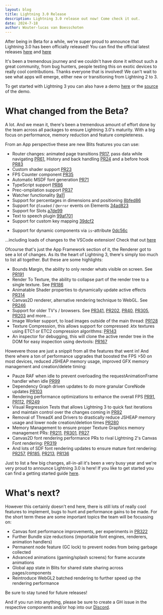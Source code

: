 ```yaml
---
layout: blog
title: Lightning 3.0 Release
description: Lightning 3.0 release out now! Come check it out.
date: 2024-7-18
author: Wouter-lucas van Boesschoten
---
```


<!-- <img src="/assets/yveIneedaLightning3banner.jpg" class="rounded-lg w-full" /> -->
<!-- plaatje met Beta doorgestreept?? -->

After being in Beta for a while, we're super proud to announce that Lightning 3.0 has been officially released! You can find the official latest releases [here](https://github.com/lightning-js/renderer/releases/tag/v1.0.0) and [here](https://github.com/lightning-js/blits/releases/tag/v1.0.0)

It's been a tremendous journey and we couldn't have done it without such a great community, from bug hunters, people testing this on exotic devices to really cool contributions. Thanks everyone that is involved! We can't wait to see what apps will emerge, either new or transitioning from Lightning 2 to 3. 

<!-- Plaatje van de blits demo app op een device? -->

To get started with Lightning 3 you can also have a demo [here](https://blits-demo.lightningjs.io/) or the [source](https://github.com/lightning-js/blits-example-app) of the demo.

# What changed from the Beta?

A lot. And we mean it, there's been a tremendous amount of effort done by the team across all packages to ensure Lightning 3.0's maturity. With a big focus on performance, memory reduction and feature completeness.

From an App perspective these are new Blits features you can use:
* Router changes: animated page transitions [PR17](https://github.com/lightning-js/blits/pull/17), pass data while navigating [PR61](https://github.com/lightning-js/blits/pull/61), History and back handling [PR24](https://github.com/lightning-js/blits/pull/24) and a before hook [PR83](https://github.com/lightning-js/blits/pull/83)
* Custom shader support [PR23](https://github.com/lightning-js/blits/pull/23)
* FPS Counter component [PR35](https://github.com/lightning-js/blits/pull/35)
* Automatic MSDF font generation [PR71](https://github.com/lightning-js/blits/pull/71)
* TypeScript support [PR86](https://github.com/lightning-js/blits/pull/86)
* Prec-ompilation support [PR37](https://github.com/lightning-js/blits/pull/37)
* Watcher functionality [9a11](https://github.com/lightning-js/blits/commit/9a118814df54ee568f464decfd4d9f1b5210fce5)
* Support for percentages in dimensions and positioning [8bfed86](https://github.com/lightning-js/blits/commit/8bfed86f7bb3d76362fb728aea49a2b2d55eb863)
* Support for `@loaded` / `@error` events on Elements [34ad823](https://github.com/lightning-js/blits/commit/34ad823afe2a6a8363c1d6288d374453e5c64adc)
* Support for Slots [a7de99](https://github.com/lightning-js/blits/commit/a7de9998e2b04ac28f1ccd6b1de40f27b32c8ef8)
* Text to speech plugin [99af701](https://github.com/lightning-js/blits/commit/99af701edf3160aad75191b1fe86d133f444ac0e)
* Support for custom key mapping [39dcf2](https://github.com/lightning-js/blits/commit/39dcf276b3cc827a4edf2edf4a89821fd949db2d)
- Support for dynamic components via `is`-attribute [0dc56c](https://github.com/lightning-js/blits/commit/0dc56c181860563eb3544e930c1cb3b0d7a950a6)


...including loads of changes to the VSCode extension! Check that out [here](https://marketplace.visualstudio.com/items?itemName=LightningJS.lightning-blits)

Ofcourse that's just the App Framework section of it, the Renderer got to see a lot of changes. As its the heart of Lightning 3, there's simply too much to list all together. But these are some highlights:

* Bounds Margin, the ability to only render whats visible on screen. See [PR191](https://github.com/lightning-js/renderer/pull/191)
* Render To Texture, the ability to collapse part of the render tree to a single texture. See [PR186](https://github.com/lightning-js/renderer/pull/186)
* Animatable Shader properties to dynamically update active effects [PR314](https://github.com/lightning-js/renderer/pull/314)
* Canvas2D renderer, alternative rendering technique to WebGL. See [PR246](https://github.com/lightning-js/renderer/pull/246)
* Support for older TV's / browsers. See [PR341](https://github.com/lightning-js/renderer/pull/341), [PR202](https://github.com/lightning-js/renderer/pull/202), [PR40](https://github.com/lightning-js/renderer/pull/40), [PR305](https://github.com/lightning-js/renderer/pull/305), [PR203](https://github.com/lightning-js/renderer/pull/203) and more....
* Image Worker support, to load images outside of the main thread: [PR128](https://github.com/lightning-js/renderer/pull/128)
* Texture Compression, this allows support for compressed .ktx textures using ETC1 or ETC2 compression algorithms: [PR143](https://github.com/lightning-js/renderer/pull/143)
* An inspector for debugging, this will clone the active render tree in the DOM for easy inspection using devtools: [PR167](https://github.com/lightning-js/renderer/pull/167)

Howevere those are just a snippit from all the features that went in! And there where a ton of performance upgrades that boosted the FPS >50 on most devices, reduced JSHEAP memory usage, improved GFX memory management and creation/delete timing:

* Pauze RAF when idle to prevent overloading the requestAnimationFrame handler when idle [PR99](https://github.com/lightning-js/renderer/pull/99)
* Dependency Graph driven updates to do more granular CoreNode updates [PR103](https://github.com/lightning-js/renderer/pull/103)
* Rendering performance optimizations to enhance the overall FPS [PR91](https://github.com/lightning-js/renderer/pull/91), [PR112](https://github.com/lightning-js/renderer/pull/112), [PR249](https://github.com/lightning-js/renderer/pull/249)
* Visual Regression Tests that allows Lightning 3 to quick fast iterations and maintain control over the changes coming in [PR92](https://github.com/lightning-js/renderer/pull/92)
* Removal of ThreadX and Drivers to drastically reduce JSHEAP memory usage and lower node creation/deletion times [PR280](https://github.com/lightning-js/renderer/pull/280)
* Memory Management to ensure proper Texture Graphics memory management PRs: [PR211](https://github.com/lightning-js/renderer/pull/211), [PR301](https://github.com/lightning-js/renderer/pull/301), [PR27](https://github.com/lightning-js/renderer/pull/27)
* Canvas2D font rendering performance PRs to rival Lightning 2's Canvas Font rendering: [PR319](https://github.com/lightning-js/renderer/pull/319)
* And lots of SDF font rendering updates to ensure mature font rendering: [PR257](https://github.com/lightning-js/renderer/pull/257), [PR185](https://github.com/lightning-js/renderer/pull/185), [PR213](https://github.com/lightning-js/renderer/pull/213), [PR136](https://github.com/lightning-js/renderer/pull/136)

Just to list a few big changes, all-in-all it's been a very busy year and we're very proud to announce Lightning 3.0 is here!
If you like to get started you can find a getting started guide [here](https://lightningjs.io/v3-docs/blits/getting_started/getting_started.html).

# What's next?

However this certainly doesn't end here, there is still lots of really cool features to implement, bugs to hunt and performance gains to be made. For the short term these are some important topics the team will be focussing on:

- Canvas font performance improvements, per experiments in [PR322](https://github.com/lightning-js/renderer/pull/322)
- Further Bundle size reductions (importable font engines, renderers, animation handlers)
- Permanent node feature (GC lock) to prevent nodes from being garbage collected
- Advanced animations (gaming/splash screens) for frame accurate animations
- Global app state in Blits for shared state sharing across pages/components
- Reintroduce WebGL2 batched rendering to further speed up the rendering performance

Be sure to stay tuned for future releases! 

And if you run into anything, please be sure to create a GH issue in the respective components and/or hop into our [Discord](https://discord.com/invite/Mpj4HjHyh8). 